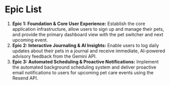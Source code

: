 # Epic List

1.  **Epic 1: Foundation & Core User Experience:** Establish the core application infrastructure, allow users to sign up and manage their pets, and provide the primary dashboard view with the pet switcher and next upcoming event.
2.  **Epic 2: Interactive Journaling & AI Insights:** Enable users to log daily updates about their pets in a journal and receive immediate, AI-powered advisory feedback from the Gemini API.
3.  **Epic 3: Automated Scheduling & Proactive Notifications:** Implement the automated background scheduling system and deliver proactive email notifications to users for upcoming pet care events using the Resend API.
